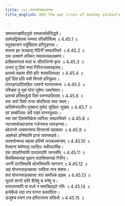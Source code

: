 ```yaml
---
title: ०४५ वानरसेनाप्रस्थानम्
title_english: 045 The war cries of monkey soldiers

---
```



  
समस्तानब्रवीद्भूयो रामकार्यार्थसिद्धये।  
एवमेतद्विचेतव्यं यन्मया परिकीर्तितम् ॥ 4.45.1 ॥   
तदुग्रशासनं भर्तुर्विज्ञाय हरिपुङ्गवाः।  
शलभा इव सञ्छाद्य मेदिनीं सम्प्रतस्थिरे ॥ 4.45.2 ॥   
रामः प्रस्रवणे तस्मिन् न्यवसत्सहलक्ष्मणः।  
प्रतीक्षमाणस्तं मासं यः सीताधिगमे कृतः ॥ 4.45.3 ॥   
उत्तरां तु दिशं रम्यां गिरिराजसमावृताम्।  
प्रतस्थे सहसा वीरो हरिः शतवलिस्तदा ॥ 4.45.4 ॥   
पूर्वां दिशं प्रति ययौ विनतो हरियूथपः।  
ताराङ्गदादिसहितः प्लवगो मारुतात्मजः ॥ 4.45.5 ॥   
पश्चिमां तु भृशं घोरां सुषेणः प्लवगेश्वरः।  
प्रतस्थे हरिशार्दूलो दिशं वरुणपालिताम् ॥ 4.45.6 ॥   
ततः सर्वा दिशो राजा चोदयित्वा यथा तथम्।  
कपिसेनापतीन् मुख्यान् मुमोद सुखितः सुखम् ॥ 4.45.7 ॥   
एवं सम्बोधिताः सर्वे राज्ञा वानरयूथपाः।  
स्वां स्वां दिशमभिप्रेत्य त्वरिताः सम्प्रतस्थिरे ॥ 4.45.8 ॥   
नदन्तश्चोन्नदन्तश्च गर्जन्तश्च प्लवङ्गमाः।  
क्ष्वेलन्तो धावमानाश्च विनदन्तो महाबलाः ॥ 4.45.9 ॥   
अहमेको हनिष्यामि प्राप्तं रावणमाहवे।  
ततश्चोन्मथ्य सहसा हरिष्ये जनकात्मजाम् ॥ 4.45.10 ॥   
वेपमानां श्रमेणाद्य भवद्भिः स्थीयतामिह।  
एक एवाहरिष्यामि पातालादपि जानकीम् ॥ 4.45.11 ॥   
विमथिष्याम्यहं वृक्षान् पातयिष्याम्यहं गिरीन्।  
धरणीं दारयिष्यामि क्षोभयिष्यामि सागरान् ॥ 4.45.12 ॥   
अहं योजनसङ्ख्यायाः प्लविता नात्र संशयः।  
शतं योजनसङ्ख्यायाः शतं समधिकं ह्यहम् ॥ 4.45.13 ॥   
भूतले सागरे वापि शैलेषु च वनेषु च।  
पातालस्यापि वा मध्ये न ममाच्छिद्यते गतिः ॥ 4.45.14 ॥   
इत्येकैकं तदा तत्र वानरा बलदर्पिताः।  
ऊचुश्च वचनं तत्र हरिराजस्य सन्निधौ ॥ 4.45.15 ॥   